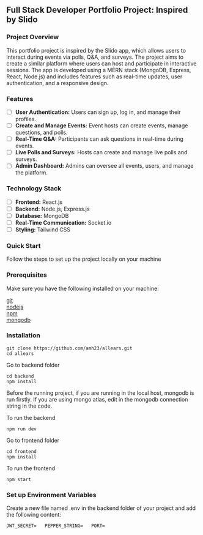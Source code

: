 ## Full Stack Developer Portfolio Project: Inspired by Slido
### Project Overview
This portfolio project is inspired by the Slido app, which allows users to interact during events via polls, Q&A, and surveys. The project aims to create a similar platform where users can host and participate in interactive sessions. The app is developed using a MERN stack (MongoDB, Express, React, Node.js) and includes features such as real-time updates, user authentication, and a responsive design.

### Features
- [ ] **User Authentication:** Users can sign up, log in, and manage their profiles.
- [ ] **Create and Manage Events:** Event hosts can create events, manage questions, and polls.
- [ ] **Real-Time Q&A:** Participants can ask questions in real-time during events.
- [ ] **Live Polls and Surveys:** Hosts can create and manage live polls and surveys.
- [ ] **Admin Dashboard:** Admins can oversee all events, users, and manage the platform.
### Technology Stack
- [ ] **Frontend:** React.js
- [ ] **Backend:** Node.js, Express.js
- [ ] **Database:** MongoDB
- [ ] **Real-Time Communication:** Socket.io
- [ ] **Styling:** Tailwind CSS

### Quick Start

Follow the steps to set up the project locally on your machine

### Prerequisites

Make sure you have the following installed on your machine:

[git](https://git-scm.com/)  
[nodejs](https://nodejs.org/en)  
[npm](https://www.npmjs.com/)  
[mongodb](https://www.mongodb.com/download-center/community)  

### Installation

`git clone https://github.com/amh23/allears.git `  
`cd allears`  

Go to backend folder

`cd backend `  
`npm install `  

Before the running project, if you are running in the local host, mongodb is run firstly. If you are using mongo atlas, edit in the mongodb connection string in the code.

To run the backend 

`npm run dev`

Go to frontend folder  

`cd frontend`  
`npm install`  

To run the frontend  

`npm start`  

### Set up Environment Variables

Create a new file named .env in the backend folder of your project and add the following content:

`JWT_SECRET=  
PEPPER_STRING=  
PORT=  
`

 




